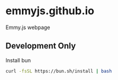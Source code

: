 # emmyjs.github.io
Emmy.js webpage

## Development Only
Install bun
```bash
curl -fsSL https://bun.sh/install | bash
```
